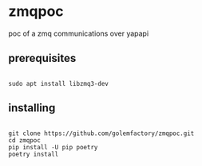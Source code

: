 # zmqpoc
poc of a zmq communications over yapapi

## prerequisites

```

sudo apt install libzmq3-dev

```

## installing

```

git clone https://github.com/golemfactory/zmqpoc.git
cd zmqpoc
pip install -U pip poetry
poetry install

```
